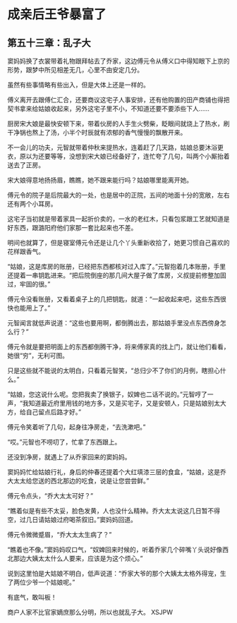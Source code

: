 # 成亲后王爷暴富了 
 ## 第五十三章：乱子大
  窦妈妈换了衣裳带着礼物跟拜帖去了乔家，这边傅元令从傅义口中得知眼下上京的形势，跟梦中所见相差无几，心里不由安定几分。  
  
 虽然有些事情略有些出入，但是大体上还是一样的。  
  
 傅义离开去跟傅仁汇合，还要商议这宅子人事安排，还有他购置的田产商铺也得把契书拿来给姑娘收起来，另外这宅子里不小，不知道还要不要添些下人……  
  
 厨房宋大娘是最快安顿下来，带着伙房的人手生火劈柴，眨眼间就烧上了热水，刷干净锅也熬上了汤，小半个时辰就有浓郁的香气慢慢的飘散开来。  
  
 不一会儿的功夫，元智就带着仲秋来提热水，连着赶了几天路，姑娘总要沐浴更衣，原以为还要等等，没想到宋大娘已经备好了，连忙夸了几句，叫两个小厮抬着送去了正房。  
  
 宋大娘得意地扬扬眉，瞧瞧，她不跟来能行吗？姑娘哪里能离开她。  
  
 傅元令的院子是后院最大的一处，也是居中的正院，五间的地面十分的宽敞，左右还有两个小耳房。  
  
 这宅子当初就是带着家具一起折价卖的，一水的老红木，只看包浆跟工艺就知道是好东西，跟潞阳府他们家那一套比起来也不差。  
  
 明间也就算了，但是寝室傅元令还是让几个丫头重新收拾了，她更习惯自己喜欢的花样跟香气。  
  
 “姑娘，这是库房的账册，已经把东西都核对过入库了。”元智抱着几本账册，手里还提着一串钥匙进来。“把后院倒座的那几间大屋子做了库房，义叔提前修整加固过，牢固的很。”  
  
 傅元令没看账册，又看着桌子上的几把钥匙，就道：“一起收起来吧，这些东西很快也能用上了。”  
  
 元智闻言就低声说道：“这些也要用啊，都倒腾出去，那姑娘手里没点东西傍身怎么行？”  
  
 傅元令就是要把明面上的东西都倒腾干净，将来傅家真的找上门，就让他们看看，她很“穷”，无利可图。  
  
 只是这些就不能说的太明白，只看着元智笑，“总归少不了你们的月例，瞎担心什么。”  
  
 “姑娘，您这说什么呢。您把我卖了换银子，奴婢也二话不说的。”元智哼了一声，“我知道最近府里用钱的地方多，又是买宅子，又是安顿人，只是姑娘别太大方，给自己留点后路才好。”  
  
 傅元令笑着听了几句，起身往净房走，“去洗漱吧。”  
  
 “哎。”元智也不唠叨了，忙拿了东西跟上。  
  
 还没到净房，就遇上了从乔家回来的窦妈妈。  
  
 窦妈妈忙给姑娘行礼，身后的仲春还提着个大红填漆三层的食盒，“姑娘，这是乔大太太给您送的西北那边的吃食，说是让您尝尝鲜。”  
  
 傅元令点头，“乔大太太可好？”  
  
 “瞧着似是有些不太妥，脸色发黄，人也没什么精神。乔大太太说这几日暂不得空，过几日请姑娘过府喝茶叙旧。”窦妈妈回道。  
  
 傅元令微微蹙眉，“乔大太太生病了？”  
  
 “瞧着也不像。”窦妈妈叹口气，“奴婢回来时候的，听着乔家几个碎嘴丫头说好像西北那边大姨太太什么人要来，应该是为这个烦心。”  
  
 说到这里怕是大姑娘不明白，低声说道：“乔家大爷的那个大姨太太格外得宠，生了两位少爷一个姑娘呢。”  
  
 有底气，敢叫板！  
  
 商户人家不比官家嫡庶那么分明，所以也就乱子大。 
XSJPW